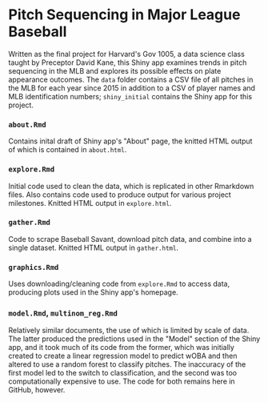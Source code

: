 # Pitch Sequencing in Major League Baseball

Written as the final project for Harvard's Gov 1005, a data science class taught by Preceptor David Kane, this Shiny app examines trends in pitch sequencing in the MLB and explores its possible effects on plate appearance outcomes. The `data` folder contains a CSV file of all pitches in the MLB for each year since 2015 in addition to a CSV of player names and MLB identification numbers; `shiny_initial` contains the Shiny app for this project.

### `about.Rmd`

Contains inital draft of Shiny app's "About" page, the knitted HTML output of which is contained in `about.html`.

### `explore.Rmd`

Initial code used to clean the data, which is replicated in other Rmarkdown files. Also contains code used to produce output for various project milestones. Knitted HTML output in `explore.html`.

### `gather.Rmd`

Code to scrape Baseball Savant, download pitch data, and combine into a single dataset. Knitted HTML output in `gather.html`.

### `graphics.Rmd`

Uses downloading/cleaning code from `explore.Rmd` to access data, producing plots used in the Shiny app's homepage.

### `model.Rmd`, `multinom_reg.Rmd`

Relatively similar documents, the use of which is limited by scale of data. The latter produced the predictions used in the "Model" section of the Shiny app, and it took much of its code from the former, which was initially created to create a linear regression model to predict wOBA and then altered to use a random forest to classify pitches. The inaccuracy of the first model led to the switch to classification, and the second was too computationally expensive to use. The code for both remains here in GitHub, however.